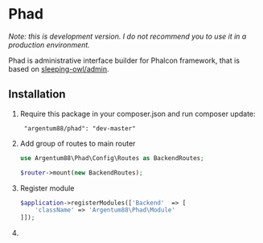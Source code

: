 # Phad

*Note: this is development version. I do not recommend you to use it in a production environment.*

Phad is administrative interface builder for Phalcon framework, that is based on [sleeping-owl/admin](https://github.com/sleeping-owl/admin).

## Installation

1. Require this package in your composer.json and run composer update:

		"argentum88/phad": "dev-master"

2. Add group of routes to main router

    ```php
    use Argentum88\Phad\Config\Routes as BackendRoutes;

    $router->mount(new BackendRoutes);
    ```
3. Register module

    ```php
	$application->registerModules(['Backend'  => [
        'className' => 'Argentum88\Phad\Module'
    ]]);
    ```
4. 